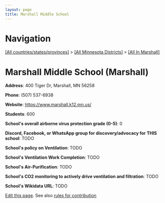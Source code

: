 ```yaml
---
layout: page
title: Marshall Middle School
---
```

# Navigation

[[All countries/states/provinces]](../../..) > [[All Minnesota Districts]](../..) > [[All In Marshall]](..)

# Marshall Middle School (Marshall)

**Address**: 400 Tiger Dr, Marshall, MN 56258

**Phone**: (507) 537-6938

**Website**: <https://www.marshall.k12.mn.us/>

**Students**: 600

**School's overall airborne virus protection grade (0-5)**: 0

**Discord, Facebook, or WhatsApp group for discovery/advocacy for THIS school**: TODO

**School's policy on Ventilation**: TODO

**School's Ventilation Work Completion**: TODO

**School's Air-Purification**: TODO

**School's CO2 monitoring to actively drive ventilation and filtration**: TODO

**School's Wikidata URL**: TODO


[Edit this page](https://github.com/ventilate-schools/MN/edit/main/./Marshall/Marshall_Middle_School.md). See also [rules for contribution](../../../contribution-rules/)